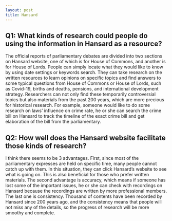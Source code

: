 ```yaml
---
layout: post
title: Hansard
---
```


<h2>Q1: What kinds of research could people do using the information in Hansard as a resource?</h2>
The official reports of parliamentary debates are divided into two sections on Hansard website, one of which is for House of Commons, and another is for House of Lords. People can simply locate what they would like to know by using date settings or keywords search. They can take research on the written resources to learn opinions on specific topics and find answers to some typical questions from House of Commons or House of Lords, such as Covid-19, births and deaths, pensions, and international development strategy. Researchers can not only find these temporarily controversial topics but also materials from the past 200 years, which are more precious for historical research. For example, someone would like to do some research on laws’ influence on crime rate, he or she can search the crime bill on Hansard to track the timeline of the exact crime bill and get elaboration of the bill from the parliamentary.  

<h2>Q2: How well does the Hansard website facilitate those kinds of research?</h2>
I think there seems to be 3 advantages. First, since most of the parliamentary expresses are held on specific time, many people cannot catch up with them. In this situation, they can click Hansard’s website to see what is going on. This is also beneficial for those who prefer written materials. The second advantage is accuracy, which means if someone has lost some of the important issues, he or she can check with recordings on Hansard because the recordings are written by more professional members. The last one is consistency. Thousand of contents have been recorded by Hansard since 200 years ago, and the consistency means that people will not miss any of the details, so the progress of research will be more smoothy and complete. 
